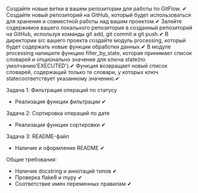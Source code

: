Создайте новые ветки в вашем репозитории для работы по GitFlow. ✔
Создайте новый репозиторий на GitHub, который будет использоваться для хранения и совместной работы над вашим проектом.✔
Залейте содержимое вашего локального репозитория в созданный репозиторий на GitHub, используя команды git add, git commit и git push.✔
В директории src вашего проекта создайте модуль processing, который будет содержать новые функции обработки данных.✔
В модуле processing напишите функцию filter_by_state, которая принимает список словарей и опционально значение для ключа state(по умолчанию'EXECUTED').✔
Функция возвращает новый список словарей, содержащий только те словари, у которых ключ stateсоответствует указанному значению.✔

Задача 1: Фильтрация операций по статусу
- Реализация функции фильтрации ✔

Задача 2: Сортировка операций по дате
- Реализация функции сортировки ✔

Задача 3: README-файл
- Наличие и оформление README ✔

Общие требования:
- Наличие docstring и аннотаций типов ✔
- Проверка flake8 и mypy ✔
- Соответствие имен переменных правилам ✔

